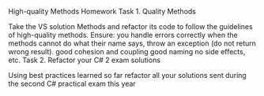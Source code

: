 High-quality Methods Homework
Task 1. Quality Methods

Take the VS solution Methods and refactor its code to follow the guidelines of high-quality methods.
Ensure:
you handle errors correctly
when the methods cannot do what their name says, throw an exception (do not return wrong result).
good cohesion and coupling
good naming
no side effects, etc.
Task 2. Refactor your C# 2 exam solutions

Using best practices learned so far refactor all your solutions sent during the second C# practical exam this year

